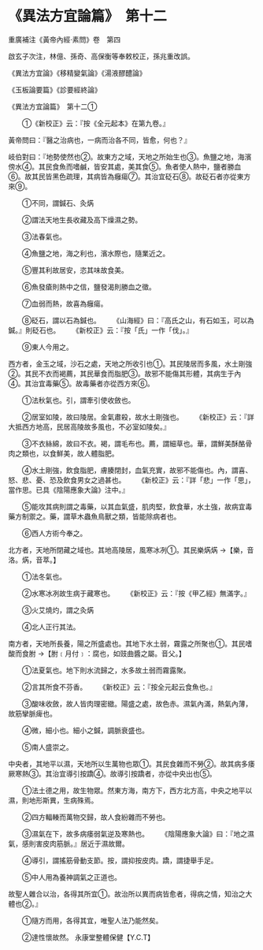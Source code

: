 # 《異法方宜論篇》　第十二




重廣補注《黃帝內經·素問》卷　第四


啟玄子次注，林億、孫奇、高保衡等奉敕校正，孫兆重改誤。


《異法方宜論》《移精變氣論》《湯液醪醴論》


《玉板論要篇》《診要經終論》


《異法方宜論篇》　第十二①


　　①《新校正》云：『按《全元起本》在第九卷。』


黃帝問曰：『醫之治病也，一病而治各不同，皆愈，何也？』


岐伯對曰：『地勢使然也②。故東方之域，天地之所始生也③。魚鹽之地，海濱傍水④。其民食魚而嗜鹹，皆安其處，美其食⑤。魚者使人熱中，鹽者勝血⑥。故其民皆黑色疏理，其病皆為癰瘍⑦。其治宜砭石⑧。故砭石者亦從東方來⑨。


　　①不同，謂鍼石、灸焫


　　②謂法天地生長收藏及高下燥濕之勢。


　　③法春氣也。


　　④魚鹽之地，海之利也，濱水際也，隨業近之。


　　⑤豐其利故居安，恣其味故食美。


　　⑥魚發瘡則熱中之信，鹽發渴則勝血之徵。


　　⑦血弱而熱，故喜為癰瘍。


　　⑧砭石，謂以石為鍼也。
　　《山海經》曰：『高氏之山，有石如玉，可以為鍼。』則砭石也。
　　《新校正》云：『按「氏」一作「伐」。』


　　⑨東人今用之。


西方者，金玉之域，沙石之處，天地之所收引也①。其民陵居而多風，水土剛強②。其民不衣而褐薦，其民華食而脂肥③。故邪不能傷其形體，其病生于內④。其治宜毒藥⑤。故毒藥者亦從西方來⑥。


　　①法秋氣也。引，謂牽引使收斂也。


　　②居室如陵，故曰陵居。金氣肅殺，故水土剛強也。
　　《新校正》云：『詳大抵西方地高，民居高陵故多風也，不必室如陵矣。』


　　③不衣絲綿，故曰不衣。褐，謂毛布也。薦，謂細草也。華，謂鮮美酥酪骨肉之類也，以食鮮美，故人體脂肥。


　　④水土剛強，飲食脂肥，膚腠閉封，血氣充實，故邪不能傷也。內，謂喜、怒、悲、憂、恐及飲食男女之過甚也。
　　《新校正》云：『詳「悲」一作「思」，當作思。已具《陰陽應象大論》注中。』


　　⑤能攻其病則謂之毒藥，以其血氣盛，肌肉堅，飲食華，水土強，故病宜毒藥方制禦之。藥，謂草木蟲魚鳥獸之類，皆能除病者也。


　　⑥西人方術今奉之。


北方者，天地所閉藏之域也。其地高陵居，風寒冰冽①。其民樂焫焫
→【樂，音洛。焫，音萃。】


　　①法冬氣也。


　　②水寒冰冽故生病于藏寒也。
　　《新校正》云：『按《甲乙經》無滿字。』


　　③火艾燒灼，謂之灸焫


　　④北人正行其法。


南方者，天地所長養，陽之所盛處也。其地下水土弱，霧露之所聚也①。其民嗜酸而食胕
→【胕﹝月付﹞：腐也，如豉曲醬之屬。音父。】


　　①法夏氣也。地下則水流歸之，水多故土弱而霧露聚。


　　②言其所食不芬香。
　　《新校正》云：『按全元起云食魚也。』


　　③酸味收斂，故人皆肉理密緻。陽盛之處，故色赤。濕氣內滿，熱氣內薄，故筋攣脈痺也。


　　④微，細小也。細小之鍼，調脈衰盛也。


　　⑤南人盛崇之。


中央者，其地平以濕，天地所以生萬物也眾①。其民食雜而不勞②。故其病多痿厥寒熱③。其治宜導引按蹻④。故導引按蹻者，亦從中央出也⑤。


　　①法土德之用，故生物眾。然東方海，南方下，西方北方高，中央之地平以濕，則地形斯異，生病殊焉。


　　②四方輻輳而萬物交歸，故人食紛雜而不勞也。


　　③濕氣在下，故多病痿弱氣逆及寒熱也。
　　《陰陽應象大論》曰：『地之濕氣，感則害皮肉筋脈。』居近于濕故爾。


　　④導引，謂搖筋骨動支節。按，謂抑按皮肉。蹻，謂捷舉手足。


　　⑤中人用為養神調氣之正道也。


故聖人雜合以治，各得其所宜①。故治所以異而病皆愈者，得病之情，知治之大體也②。』


　　①隨方而用，各得其宜，唯聖人法乃能然矣。


　　②達性懷故然。
永康堂整體保健【Y.C.T】
             


